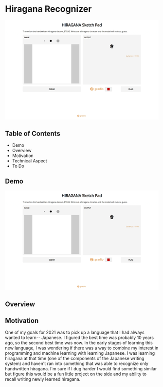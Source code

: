 # Hiragana Recognizer
![](HIRAGANA_RECORDING.gif)

## Table of Contents
* Demo
* Overview
* Motivation
* Technical Aspect
* To Do

## Demo
![](HIRAGANA_RECORDING.gif)

## Overview

## Motivation
One of my goals for 2021 was to pick up a language that I had always wanted to learn-- Japanese. I figured the best time was probably 10 years ago, so the second best time was now. In the early stages of learning this new language, I was wondering if there was a way to combine my interest in programming and machine learning with learning Japanese. I was learning hiragana at that time (one of the components of the Japanese writing system) and haven't ran into something that was able to recognize only handwritten hiragana. I'm sure if I dug harder I would find something similar but figure this would be a fun little project on the side and my ability to recall writing newly learned hiragana.
